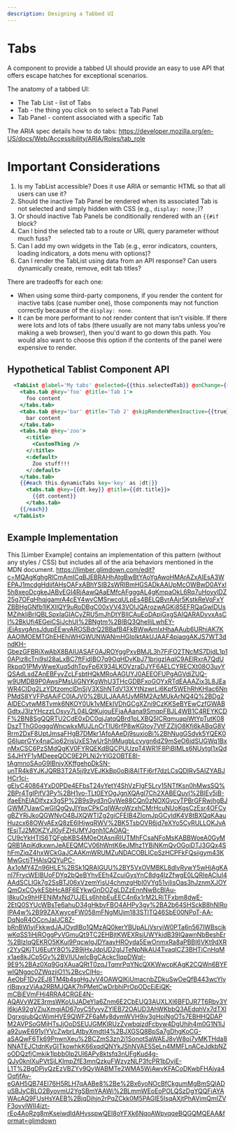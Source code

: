 ```yaml
---
description: Designing a Tabbed UI
---
```


# Tabs

A component to provide a tabbed UI should provide an easy to use API that offers escape hatches for exceptional scenarios.

The anatomy of a tabbed UI:
- The Tab List - list of Tabs
- Tab - the thing you click on to select a Tab Panel
- Tab Panel - content associated with a specific Tab

The ARIA spec details how to do tabs: https://developer.mozilla.org/en-US/docs/Web/Accessibility/ARIA/Roles/tab_role


# Important Considerations

1. Is my TabList accessible? Does it use ARIA or semantic HTML so that all users can use it?
2. Should the inactive Tab Panel be rendered when its associated Tab is not selected and simply hidden with CSS (e.g., `display: none;`)?
3. Or should inactive Tab Panels be conditionally rendered with an `{{#if` block?
4. Can I bind the selected tab to a route or URL query parameter without much fuss?
5. Can I add my own widgets in the Tab (e.g., error indicators, counters, loading indicators, a dots menu with options)?
6. Can I render the TabList using data from an API response? Can users dynamically create, remove, edit tab titles?

There are tradeoffs for each one:
- When using some third-party componens, if you render the content for inactive tabs (case number one), those components may not function correctly because of the `display: none`.
- It can be more performant to not render content that isn't visible. If there were lots and lots of tabs (there usually are not many tabs unless you're making a web browser), then you'd want to go down this path. You would also want to choose this option if the contents of the panel were expensive to render.

## Hypothetical Tablist Component API

```hbs
  <TabList @label='My tabs' @selected={{this.selectedTab}} @onChange={{this.onSelectTab}} as |tabs|>
    <tabs.tab @key='foo' @title='Tab 1'>
      foo content
    </tabs.tab>
    <tabs.tab @key='bar' @title='Tab 2' @skipRenderWhenInactive={{true}}>
      bar content
    </tabs.tab>
    <tabs.tab @key='zoo'>
      <:title>
        <CustomThing />
      </:title>
      <:default>
        Zoo stuff!!!
      </:default>
    </tabs.tab>
    {{#each this.dynamicTabs key='key' as |dt|}}
      <tabs.tab @key={{dt.key}} @title={{dt.title}}>
        {{dt.content}}
      </tabs.tab>
    {{/each}}
  </TabList>
```

## Example Implementation

This [Limber Example] contains an implementation of this pattern (without any styles / CSS) but includes all of the aria behaviors mentioned in the MDN document.
https://limber.glimdown.com/edit?c=MQAgKghgRlCmAmICqBJEBRAHhAtgBwBtYAoYgAwoHMArAZxAIEsA3WEPAJ1mcdgHdijfAHsOAFxABhYSIB2sWRIBmHGSADkAAUpMcOWBwD0AYxl5h8xeoDcgkeJABvEGI4RjAawQAaEMfcAFgggAL4gKmpaOkL6Rq7uHoyylDZ25g7OFqHhqjgamrA4cEY4wvCMSrwcqULpEs4BELQBvrAAjr5KstkReVqFxYZBBHgGNfb1IKXllQY9uRoDBgC00xVV43VOIJQArozwAGKi85EFRQaGwlDUsMZihkliBrIQBLSpxIaGIACyZRU5mJhDtYBIICAuEoDApjGxgSAIQARADyvxAsCI%2BkUfi4EGeiCSiJchUI%2BNgtm%2BIBQ3QheIIiLwhEY-jEjAsvgAnsJdupEEwvAROSBdrQ2BBafB4FkBWwAmIxHhaAAub6URhiAK7KAAOlMOEMTGhEHEhiWHGWUNWANmHGIplktAkUJAAF4pjaqgAKJS7WT3dndKH-GbezGFBRiXwAbX8BAIUASAF0AJROYggPxvBMJL3h7FiFO2TNcMS7DjdL1p10APiz8cTni9sl28aLxBC7ftFidIBO7q9OqHDvKbJ71brjgzIAqIC9AEIRxrA7QdURkpq01PMyWweXuq5dhTpyFp6X934LKOVzraDJYF6AELCYRECXt08O3uyYQSAdLsdZAnEBFyvZcLFsbtHQkMRoAAGUYJ0AEEOFUPgAGVdiZUQ-w9UMDB9P0AwsPMsUjGNYKgWhU3THcGDBFxoGOYxRTdEAAAZix3L8JEaWR4CIDg2LzYDtzomclDnSjV3XShNTdV13XYtNzwrLi6Kpf5WEhRhKHlac6NnPMdS8YVFPdAAiFC0IAJV0%2BULJAAAfJyMRM2AzMUkArNQ4Q%2BDg2AlDECytwM8Tvmk6NKOY0Uk1vMEkIVDhGCgXZni9CzKKSeBYEwCzfGWABGdtxJ3IzYHczzLOsvy7L04LQtKujouEFjaAAana9SmqpFBJL4WB1C4REYKCDF%2BN8SgQQRTU2CdE0xDC0qjJatqQBrd1pLXBQ5ICRqmuapjWtYpTutK08DszTThG0oggqWncwkxMUJLnCrTIU6rfP8wKGtoy7VtFZZljO8Kfj6kABqG8VRrm2DxF8UptJmsaFHgB7DMkr1AfoAAeDj9suxioBi%2BhNugGSdvk5YQEK0G6IuprGYx4naCio62risUxES1wUrSh9MugbLcvygn6dZ9mSeO6idSUGWq1BxnMxCSC6PzSMdQgKV0FYRQEKdBQCPUUzpT4WR1F8PiBIMLs6NUytgI1xQdS4JHYF1yMDeeeQOC9E2PLNi2rYlG2OBTE8I-tAgmnoSAoG9lBnjyXKffgehpDkSN-unTR4k8YJKJQRB3T2A5jj9zVEJKkBp0oBi8AlTFi6rf7dzLCsQDIRv5AIZYABJHCr1ci-gEIyC40864YxD0PDe4EFbsT24vYetY4ShVzFIgF5Lry15NTfKsn0hMwsSQ%2BPr4TgIPjfV3Py%2BH1vo-TLt0EYOgJgnXQAgl7Ch2XABEQuvI%2BlEv5iB-ifaeEhEIADlfxzx3gSP%2B9s9yd3nGvWe88CQn0zNOXGycyTPBrGFRwjhgBJGWM7UawCwGIQgQyJIYpxCPkCqIWAroWzxhCMrHcuNUoKgsCzEsr4OFCygBZYRiJkoQGWNvO4BJXQWTIZg2giCFEIB4ZIomJpGCyIdK4V8tBXQqKAauHuzcx68OWvAExQ8zE6lHjwqRWV%2BK5TsbOVR6jd7eXYo5CyRULLOKJvAfEsjTJ2M0KZYJl0yFZHUMYJgnh1CAOAQ-CU9cYkHTIS6TQFgbKBS4M0eOtAsniRIUTMhFCsaNFoMsKABBWoeA0GyMQRB1ApjKdkxwnJeAEEQMCV06hWntK6eJMhz1YBjNKmQvOGoiDTJ3GQx4ShFmZiqZ4hxWCkGaJCAAKmWRUMZuNDACOBLICpSzHCPFkFQsiigym43KMwGctjTHAIsQQYuPC-Ax1oMY4Zn96HLE%2BSk1QRAlGUU%2BY5VxOVMBKL8dIvRywY5wHjAgKAnI7FrycWEIBUoFDYq2bQeBYhvEEh4ZcuiGysYnC8dg4IzZfwgE0LQRIeACluI4AAdSCLIGk7g2SsBTJ06xVzemYisU4chmzgHbI0VYg51yjlisOas3hJznmXJOYQmOxCOykESbHcA8F6EYkwGnDOZgLDZzEnnNwBcBlAu-l8kuOx9hHFENjMxNd7UJELs6hhbEuEEC4n6x1rM2LRiTFxbm8dwE-2EtQ0SYUcWBsTe6ahuD34gHkbvFBO4AHPy3gy%2BA2b64SHSckB8hNIRoIPA4w%2B99ZAXwyceFW058mFNgMUim183STlTQ46SbE00NPoT-AA-DqNoR4OCcnJaIJC8Z-bRnBWIyiFkkwdJAJOydIBo1QMzAQ0kerYBUpALjVsryiW0PTa6n567IWBscjkwKqSS1iHjROggPyVGmuQt9TC2EHBjtKWEXRsjUWYkidB39IQawnNbBeshEr%2BlzlqQEKRO5KKui9PqcwlgJDYaavHROyda5EwOnmxRa8aPBBI6VKt9dXRr2YyQKjTU6EutY8O%2B9jHxJdpUD2gIJTeNpNkAU4TvaqICZ3BHTjCnHqMx1ae8kJCp5Gv%2BVIUUwIcBgCAckc1lqpDWqI-9E9%2BAz0Xq9GgXAuaQRtT0zqJTqmrPqYNcQXKWwcpKAgK2CQWn6BYFwIQNgqc0ZWqzjiO1%2BcvCIHo-AeObF1Dy2EJ8TM4b4sgHgJyV4OAWQlKjUmacnbZDkuSwOeQfB443wcYlyrIBqvxzViAa2RBMJQAK7hPMetCwDrbhiPrOpODcEjEiQK-mCBiEVmFHi4RRA4CRGE4N-AQAVyW2E3rmsWKoUjJADeYIa6Znm6E2CbEUQ3AUXLXI6BFDJR7T6Rby3YI6kjA92gVZjuXmgiAD67oyC5fyyyZYlEB72OAUD3AhWKbbQ3AEdqhVx7dTXlDgrxgiubQcWjmHVE9QWFZF6aMy8dymWVH9jy3gHojNgOTs7EBHHQDAPM2AVPSoGMjHTsJjOoDSEUJGMKIRUzZvwbqjzdFcbyw4DgUhjh4m0G1N1lJa92uwE691ylYVcZwbrLAtbyXmdtI4%2BJXGSQ8BpSa7gDhgKoCG-aSAQwF6Tk69PnwnXeu%2BCZmS3zn2i1SonotSaWAEJ8vW8oj7yMKTHda8NNATEJCtdnKyGITkowhkK66xqdQNYkJShNVAE5SeLn4MMFLnACeJdkbNZoODQzfjCmkik1lpbb0lp2Ul6APy8ktsfq3nUFgKud4g-QJy0knIXuPVtSiLKImpZfE3mnQzkuFWzyzNLP3fcPR1bDyiE-L1T%2BgDPjyQzEzVBZYv9QyWABMTe2WMA5WjAwvKFACoDKwbFHAjya4OqfjfAv-eGAH5QB74EI76H5RLH7qAABe8%2Be%2Bx6yoNOcBfCkgumMgBmSQlADuSBJyCBLO2ByovmU2YgSBmYAAWi%2BLmmWEoEoPOLQSzDgYQQFiAYAWAcAQ9FUsHsYAEB%2BjqDjhjn2rPqZCkk0M5PAGIE5IsqAXjtPhAVimQmIZVF3ovvIWII4izt-rEo4AoRzg8mKseiwdIdAHvsspwQEI8oYFXk6NqoAWpvqqeBQGQMQEAA&format=glimdown
